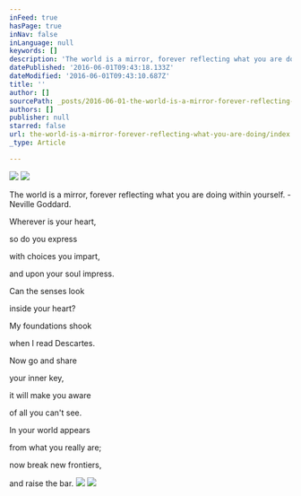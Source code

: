 ```yaml
---
inFeed: true
hasPage: true
inNav: false
inLanguage: null
keywords: []
description: 'The world is a mirror, forever reflecting what you are doing within yourself. - Neville Goddard.'
datePublished: '2016-06-01T09:43:18.133Z'
dateModified: '2016-06-01T09:43:10.687Z'
title: ''
author: []
sourcePath: _posts/2016-06-01-the-world-is-a-mirror-forever-reflecting-what-you-are-doing.md
authors: []
publisher: null
starred: false
url: the-world-is-a-mirror-forever-reflecting-what-you-are-doing/index.html
_type: Article

---
```

![](https://the-grid-user-content.s3-us-west-2.amazonaws.com/84dbe81d-e0a7-4722-ba64-b6ca77debdea.jpg)
![](https://the-grid-user-content.s3-us-west-2.amazonaws.com/50a9a181-7c8a-4a70-b3e1-d3ee627cc2ad.jpg)

The world is a mirror, forever reflecting what you are doing within yourself. - Neville Goddard.

Wherever is your heart,

so do you express

with choices you impart,

and upon your soul impress.

Can the senses look

inside your heart?

My foundations shook

when I read Descartes.

Now go and share

your inner key,

it will make you aware

of all you can't see.

In your world appears 

from what you really are;

now break new frontiers,

and raise the bar.
![](https://the-grid-user-content.s3-us-west-2.amazonaws.com/7f03483f-b7fc-4f47-ba15-03629a36801f.jpg)
![](https://the-grid-user-content.s3-us-west-2.amazonaws.com/cc72e5e8-4c1c-485f-b8d6-43c4a5a32b2f.jpg)